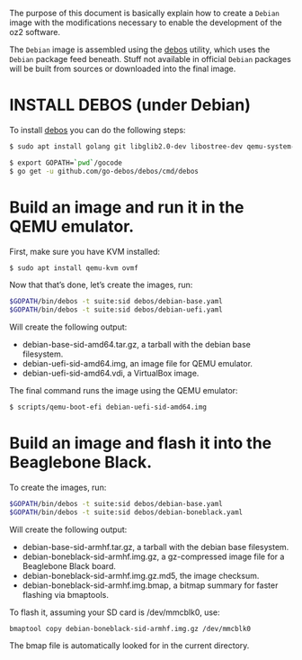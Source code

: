 The purpose of this document is basically explain how to create a `Debian` image with the modifications necessary to enable the development of the oz2 software.

The `Debian` image is assembled using the [debos](https://github.com/go-debos/debos) utility, which uses the `Debian` package feed beneath. Stuff not available in official `Debian` packages will be built from sources or downloaded into the final image.

# INSTALL DEBOS (under Debian)

To install [debos](https://github.com/go-debos/debos) you can do the following steps:

```sh
$ sudo apt install golang git libglib2.0-dev libostree-dev qemu-system-x86 qemu-user-static debootstrap systemd-container xz-utils bmap-tools

$ export GOPATH=`pwd`/gocode
$ go get -u github.com/go-debos/debos/cmd/debos
```

# Build an image and run it in the QEMU emulator.

First, make sure you have KVM installed:

```sh
$ sudo apt install qemu-kvm ovmf
```

Now that that’s done, let’s create the images, run:

```sh
$GOPATH/bin/debos -t suite:sid debos/debian-base.yaml
$GOPATH/bin/debos -t suite:sid debos/debian-uefi.yaml
```

Will create the following output:

- debian-base-sid-amd64.tar.gz, a tarball with the debian base filesystem.
- debian-uefi-sid-amd64.img, an image file for QEMU emulator.
- debian-uefi-sid-amd64.vdi, a VirtualBox image.

The final command runs the image using the QEMU emulator:

```sh
$ scripts/qemu-boot-efi debian-uefi-sid-amd64.img
```

# Build an image and flash it into the Beaglebone Black.

To create the images, run:

```sh
$GOPATH/bin/debos -t suite:sid debos/debian-base.yaml
$GOPATH/bin/debos -t suite:sid debos/debian-boneblack.yaml
```

Will create the following output:

- debian-base-sid-armhf.tar.gz, a tarball with the debian base filesystem.
- debian-boneblack-sid-armhf.img.gz, a gz-compressed image file for a Beaglebone Black board.
- debian-boneblack-sid-armhf.img.gz.md5, the image checksum.
- debian-boneblack-sid-armhf.img.bmap, a bitmap summary for faster flashing via bmaptools.

To flash it, assuming your SD card is /dev/mmcblk0, use:

```
bmaptool copy debian-boneblack-sid-armhf.img.gz /dev/mmcblk0
```

The bmap file is automatically looked for in the current directory.

